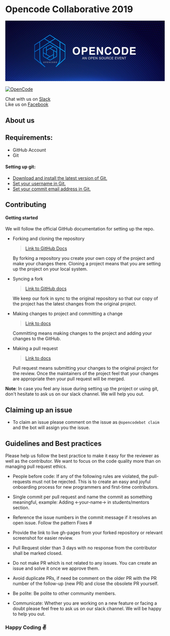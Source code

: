 # Opencode Collaborative 2019

![Opencode](assets/img/opencode-banner.jpg)

[![OpenCode](https://img.shields.io/badge/Open-Code-ff6a00.svg?style=flat-square)](https://opencode18.github.io)

Chat with us on [Slack](https://opencodeiiita.slack.com)  
Like us on [Facebook](https://www.facebook.com/opencodeiiita/)


## About us

## Requirements:

- GitHub Account 
- Git

#### Setting up git:

- [Download and install the latest version of Git.](https://git-scm.com/downloads)
- [Set your username in Git.](https://help.github.com/articles/setting-your-username-in-git)
- [Set your commit email address in Git.](https://help.github.com/articles/setting-your-commit-email-address-in-git)


## Contributing
 
#### Getting started

We will follow the official GitHub documentation for setting up the repo.

- Forking and cloning the repository
   
    > [Link to GitHub Docs](https://help.github.com/articles/fork-a-repo/#step-2-create-a-local-clone-of-your-fork)

    By forking a repository you create your own copy of the project and make your changes there. Cloning a project means that you are setting up the project on your local system.

- Syncing a fork

    > [Link to GitHub docs](https://help.github.com/articles/syncing-a-fork/)

    We keep our fork in sync to the original repository so that our copy of the project has the latest changes from the original project.

- Making changes to project and committing a change

    > [Link to docs](https://dont-be-afraid-to-commit.readthedocs.io/en/latest/git/commandlinegit.html#commit-your-changes)

    Committing means making changes to the project and adding your changes to the GitHub.

- Making a pull request

    > [Link to docs](https://help.github.com/articles/about-pull-requests/)

    Pull request means submitting your changes to the original project for the review. Once the maintainers of the project feel that your changes are appropriate then your pull request will be merged.

**Note**: In case you feel any issue during setting up the project or using git, don't hesitate to ask us on our slack channel. We will help you out.

## Claiming up an issue

- To claim an issue please comment on the issue as `@opencodebot claim` and the bot will assign you the issue. 


## Guidelines and Best practices

Please help us follow the best practice to make it easy for the reviewer as well as the contributor. We want to focus on the code quality more than on managing pull request ethics.

* People before code: If any of the following rules are violated, the pull-requests must not be rejected. This is to create an easy and joyful onboarding process for new programmers and first-time contributors.

* Single commit per pull request and name the commit as something meaningful, example: Adding <-your-name-> in students/mentors section.

* Reference the issue numbers in the commit message if it resolves an open issue. Follow the pattern Fixes #<issue number> <commit message>

* Provide the link to live gh-pages from your forked repository or relevant screenshot for easier review.

* Pull Request older than 3 days with no response from the contributor shall be marked closed.

* Do not make PR which is not related to any issues. You can create an issue and solve it once we approve them.

* Avoid duplicate PRs, if need be comment on the older PR with the PR number of the follow-up (new PR) and close the obsolete PR yourself.

* Be polite: Be polite to other community members.

* Communicate: Whether you are working on a new feature or facing a doubt please feel free to ask us on our slack channel. We will be happy to help you out.


### Happy Coding :v: